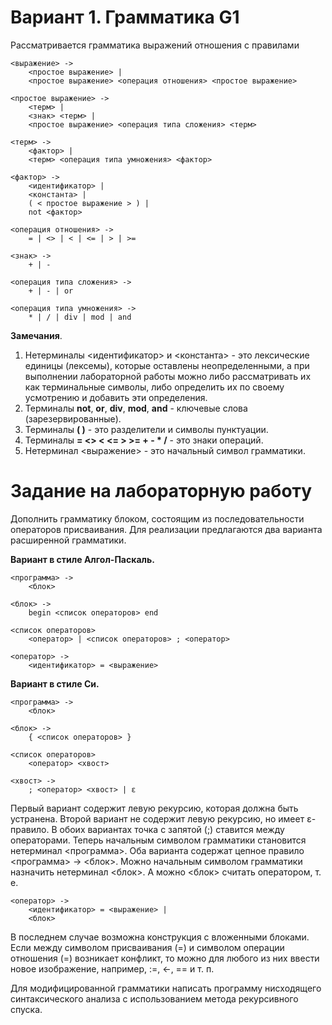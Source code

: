 # Вариант 1. Грамматика G1

Рассматривается грамматика выражений отношения с правилами

```
<выражение> ->
    <простое выражение> | 
    <простое выражение> <операция отношения> <простое выражение>
```
```
<простое выражение> ->
    <терм> | 
    <знак> <терм> | 
    <простое выражение> <операция типа сложения> <терм>
```
```
<терм> ->
    <фактор> | 
    <терм> <операция типа умножения> <фактор>
```
```
<фактор> ->
    <идентификатор> | 
    <константа> | 
    ( < простое выражение > ) | 
    not <фактор>
```
```
<операция отношения> ->
    = | <> | < | <= | > | >=
```
```
<знак> ->
    + | -
```
```
<операция типа сложения> ->
    + | - | or
```
```
<операция типа умножения> ->
    * | / | div | mod | and
```
**Замечания**.
1. Нетерминалы <идентификатор> и <константа> - это лексические единицы (лексемы), которые
оставлены неопределенными, а при выполнении лабораторной работы можно либо рассматривать их
как терминальные символы, либо определить их по своему усмотрению и добавить эти определения.
2. Терминалы **not**, **or**, **div**, **mod**, **and** - ключевые слова (зарезервированные).
3. Терминалы **( )** - это разделители и символы пунктуации.
4. Терминалы **= <> < <= > >= + - * /** - это знаки операций.
5. Нетерминал <выражение> - это начальный символ грамматики.

# Задание на лабораторную работу

Дополнить грамматику блоком, состоящим из последовательности операторов присваивания. Для реализации
предлагаются два варианта расширенной грамматики.

**Вариант в стиле Алгол-Паскаль.**

```
<программа> -> 
    <блок>
```
```
<блок> ->
    begin <список операторов> end
```
```
<список операторов>
    <оператор> | <список операторов> ; <оператор>
```
```
<оператор> ->
    <идентификатор> = <выражение>
```

**Вариант в стиле Си.**

```
<программа> -> 
    <блок>
```
```
<блок> ->
    { <список операторов> }
```
```
<список операторов>
    <оператор> <хвост>
```
```
<хвост> ->
    ; <оператор> <хвост> | ε
```

Первый вариант содержит левую рекурсию, которая должна быть устранена. Второй вариант не содержит
левую рекурсию, но имеет ε-правило. В обоих вариантах точка с запятой (;) ставится между операторами.
Теперь начальным символом грамматики становится нетерминал <программа>. Оба варианта содержат
цепное правило <программа> -> <блок>. Можно начальным символом грамматики назначить нетерминал
<блок>. А можно <блок> считать оператором, т. е.

```
<оператор> ->
    <идентификатор> = <выражение> |
    <блок>
```

В последнем случае возможна конструкция с вложенными блоками. Если между символом присваивания (=) и
символом операции отношения (=) возникает конфликт, то можно для любого из них ввести новое
изображение, например, :=, <-, == и т. п.

Для модифицированной грамматики написать программу нисходящего синтаксического анализа с
использованием метода рекурсивного спуска.